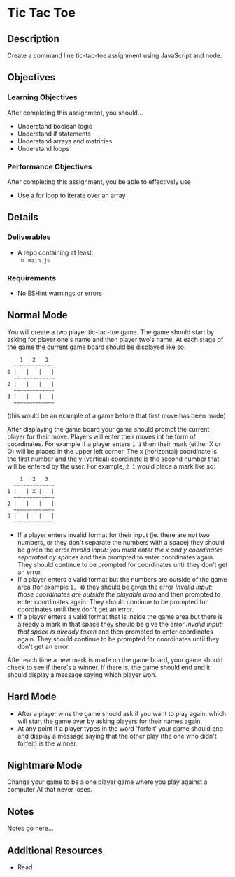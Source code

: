 # Tic Tac Toe

## Description
Create a command line tic-tac-toe assignment using JavaScript and node.


## Objectives

### Learning Objectives

After completing this assignment, you should…

* Understand boolean logic
* Understand if statements
* Understand arrays and matricies
* Understand loops


### Performance Objectives

After completing this assignment, you be able to effectively use

* Use a for loop to iterate over an array



## Details

### Deliverables

* A repo containing at least:
  * `main.js`

### Requirements

* No ESHint warnings or errors


## Normal Mode
You will create a two player tic-tac-toe game. The game should start by asking for player one's name and then player two's name. At each stage of the game the current game board should be displayed like so:

```
    1   2   3
  ~~~~~~~~~~~~~
1 |   |   |   |
  ~~~~~~~~~~~~~
2 |   |   |   |
  ~~~~~~~~~~~~~
3 |   |   |   |
  ~~~~~~~~~~~~~
```
(this would be an example of a game before that first move has been made)

After displaying the game board your game should prompt the current player for their move. Players will enter their moves int he form of coordinates. For example if a player enters `1 1` then their mark (either X or O) will be placed in the upper left corner. The x (horizontal) coordinate is the first number and the y (vertical) coordinate is the second number that will be entered by the user. For example, `2 1` would place a mark like so:

```
    1   2   3
  ~~~~~~~~~~~~~
1 |   | X |   |
  ~~~~~~~~~~~~~
2 |   |   |   |
  ~~~~~~~~~~~~~
3 |   |   |   |
  ~~~~~~~~~~~~~
```

* If a player enters invalid format for their input (ie. there are not two numbers, or they don't separate the numbers with a space) they should be given the error *Invalid input: you must enter the x and y coordinates separated by spaces* and then prompted to enter coordinates again. They should continue to be prompted for coordinates until they don't get an error.
* If a player enters a valid format but the numbers are outside of the game area (for example `1, 4`) they should be given the error *Invalid input: those coordinates are outside the playable area* and then prompted to enter coordinates again. They should continue to be prompted for coordinates until they don't get an error.
* If a player enters a valid format that is inside the game area but there is already a mark in that space they should be give the error *Invalid input: that space is already taken* and then prompted to enter coordinates again. They should continue to be prompted for coordinates until they don't get an error.

After each time a new mark is made on the game board, your game should check to see if there's a winner. If there is, the game should end and it should display a message saying which player won.
            
## Hard Mode
* After a player wins the game should ask if you want to play again, which will start the game over by asking players for their names again.
* At any point if a player types in the word 'forfeit' your game should end and display a message saying that the other play (the one who didn't forfeit) is the winner.
            
## Nightmare Mode
Change your game to be a one player game where you play against a computer AI that never loses.


## Notes

Notes go here...

## Additional Resources

* Read []()
